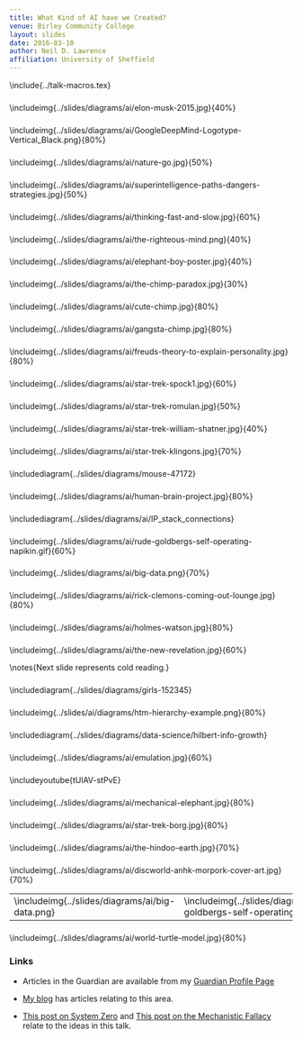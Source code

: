 ```yaml
---
title: What Kind of AI have we Created?
venue: Birley Community College
layout: slides
date: 2016-03-10
author: Neil D. Lawrence
affiliation: University of Sheffield
---
```


\include{../talk-macros.tex}

###

\includeimg{../slides/diagrams/ai/elon-musk-2015.jpg}{40%}

###

\includeimg{../slides/diagrams/ai/GoogleDeepMind-Logotype-Vertical_Black.png}{80%}

###

\includeimg{../slides/diagrams/ai/nature-go.jpg}{50%}

###

\includeimg{../slides/diagrams/ai/superintelligence-paths-dangers-strategies.jpg}{50%}

###

\includeimg{../slides/diagrams/ai/thinking-fast-and-slow.jpg}{60%}

###

\includeimg{../slides/diagrams/ai/the-righteous-mind.png}{40%}

###

\includeimg{../slides/diagrams/ai/elephant-boy-poster.jpg}{40%}


###

\includeimg{../slides/diagrams/ai/the-chimp-paradox.jpg}{30%}

###

\includeimg{../slides/diagrams/ai/cute-chimp.jpg}{80%}

###

\includeimg{../slides/diagrams/ai/gangsta-chimp.jpg}{80%}

###

\includeimg{../slides/diagrams/ai/freuds-theory-to-explain-personality.jpg}{80%}

###

\includeimg{../slides/diagrams/ai/star-trek-spock1.jpg}{60%}

###

\includeimg{../slides/diagrams/ai/star-trek-romulan.jpg}{50%}

###

\includeimg{../slides/diagrams/ai/star-trek-william-shatner.jpg}{40%}

###

\includeimg{../slides/diagrams/ai/star-trek-klingons.jpg}{70%}

###

\includediagram{../slides/diagrams/mouse-47172}

###

\includeimg{../slides/diagrams/ai/human-brain-project.jpg}{80%}

###

\includediagram{../slides/diagrams/ai/IP_stack_connections}

###

\includeimg{../slides/diagrams/ai/rude-goldbergs-self-operating-napikin.gif}{60%}

###

\includeimg{../slides/diagrams/ai/big-data.png}{70%}

###

\includeimg{../slides/diagrams/ai/rick-clemons-coming-out-lounge.jpg}{80%}

###

\includeimg{../slides/diagrams/ai/holmes-watson.jpg}{80%}

###

\includeimg{../slides/diagrams/ai/the-new-revelation.jpg}{60%}

\notes{Next slide represents cold reading.}

### 

\includediagram{../slides/diagrams/girls-152345}

###

\includeimg{../slides/ai/diagrams/htm-hierarchy-example.png}{80%}

### 

\includediagram{../slides/diagrams/data-science/hilbert-info-growth}

###

\includeimg{../slides/diagrams/ai/emulation.jpg}{60%}

### 

\includeyoutube{tUlAV-stPvE}

###

\includeimg{../slides/diagrams/ai/mechanical-elephant.jpg}{80%}

###

\includeimg{../slides/diagrams/ai/star-trek-borg.jpg}{80%}

###

\includeimg{../slides/diagrams/ai/the-hindoo-earth.jpg}{70%}

###

\includeimg{../slides/diagrams/ai/discworld-anhk-morpork-cover-art.jpg}{70%}

<table border="0">
<tr><td>\includeimg{../slides/diagrams/ai/big-data.png}</td><td>\includeimg{../slides/diagrams/ai/rude-goldbergs-self-operating-napkin.gif}</td><td>\includeimg{../slides/diagrams/ai/discworld-anhk-morpork-cover-art.jpg}</td></tr>
</table>

###

\includeimg{../slides/diagrams/ai/world-turtle-model.jpg}{80%}

### Links

* Articles in the Guardian are available from my [Guardian Profile Page](http://www.theguardian.com/profile/neil-lawrence)

* [My blog](http://inverseprobability.com/blog.html) has articles relating to this area.

* [This post on System Zero](http://inverseprobability.com/2015/12/04/what-kind-of-ai/) and [This post on the Mechanistic Fallacy](http://inverseprobability.com/2015/11/09/artificial-stupidity/) relate to the ideas in this talk.
